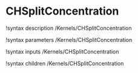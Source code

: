 <!-- MOOSE Documentation Stub: Remove this when content is added. -->

# CHSplitConcentration

!syntax description /Kernels/CHSplitConcentration

!syntax parameters /Kernels/CHSplitConcentration

!syntax inputs /Kernels/CHSplitConcentration

!syntax children /Kernels/CHSplitConcentration
